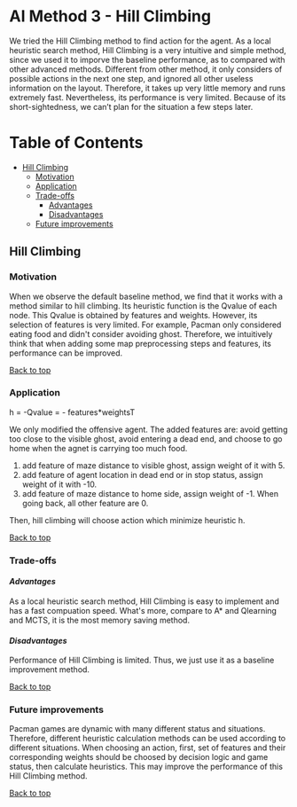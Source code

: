 # AI Method 3 - Hill Climbing

We tried the Hill Climbing method to find action for the agent. As a local heuristic search method, Hill Climbing is a very intuitive and simple method, since we used it to imporve the baseline performance, as to compared with other advanced methods. Different from other method, it only considers of possible actions in the next one step, and ignored all other useless information on the layout. Therefore, it takes up very little memory and runs extremely fast. Nevertheless, its performance is very limited. Because of its short-sightedness, we can’t plan for the situation a few steps later.

# Table of Contents
- [Hill Climbing](#Hill-Climbing)
  * [Motivation](#motivation)
  * [Application](#application)
  * [Trade-offs](#trade-offs)     
     - [Advantages](#advantages)
     - [Disadvantages](#disadvantages)
  * [Future improvements](#future-improvements)

## Hill Climbing  

### Motivation  
When we observe the default baseline method, we find that it works with a method similar to hill climbing. Its heuristic function is the Qvalue of each node. This Qvalue is obtained by features and weights. However, its selection of features is very limited. For example, Pacman only considered eating food and didn't consider avoiding ghost. Therefore, we intuitively think that when adding some map preprocessing steps and features, its performance can be improved.

[Back to top](#table-of-contents)

### Application  

h = -Qvalue = - features*weightsT

We only modified the offensive agent. The added features are: avoid getting too close to the visible ghost, avoid entering a dead end, and choose to go home when the agnet is carrying too much food.

1. add feature of maze distance to visible ghost, assign weight of it with 5.
2. add feature of agent location in dead end or in stop status, assign weight of it with -10.
3. add feature of maze distance to home side, assign weight of -1. When going back, all other feature are 0.

Then, hill climbing will choose action which minimize heuristic h.

[Back to top](#table-of-contents)

### Trade-offs  
#### *Advantages*  
As a local heuristic search method, Hill Climbing is easy to implement and has a fast compuation speed. What's more, compare to A* and Qlearning and MCTS, it is the most memory saving method.


#### *Disadvantages*
Performance of Hill Climbing is limited. Thus, we just use it as a baseline improvement method.

[Back to top](#table-of-contents)

### Future improvements  

Pacman games are dynamic with many different status and situations. Therefore, different heuristic calculation methods can be used according to different situations. When choosing an action, first, set of features and their corresponding weights should be choosed by decision logic and game status, then calculate heuristics. This may improve the performance of this Hill Climbing method.

[Back to top](#table-of-contents)
